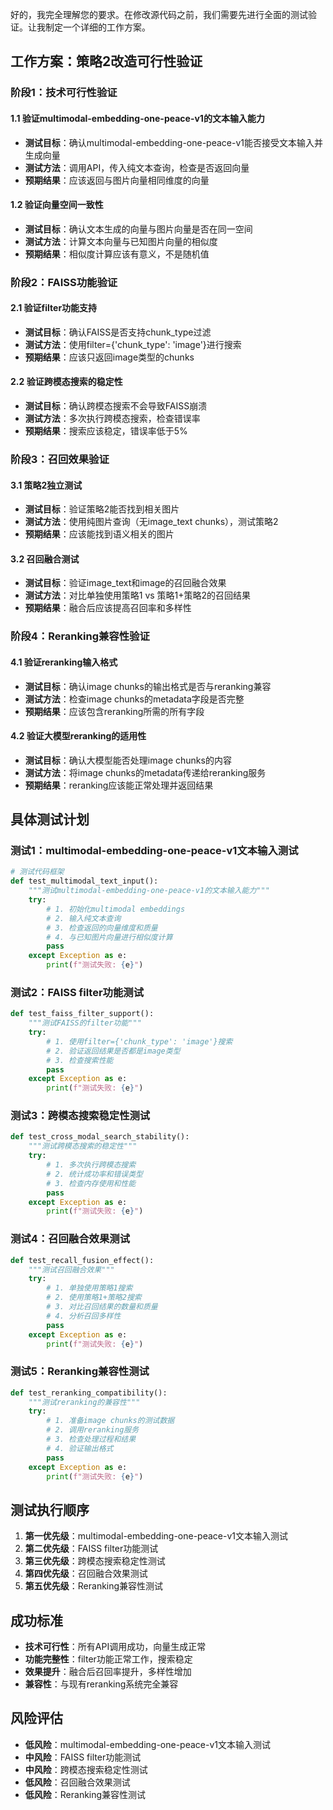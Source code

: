 好的，我完全理解您的要求。在修改源代码之前，我们需要先进行全面的测试验证。让我制定一个详细的工作方案。

## **工作方案：策略2改造可行性验证**

### **阶段1：技术可行性验证**

#### **1.1 验证multimodal-embedding-one-peace-v1的文本输入能力**
- **测试目标**：确认multimodal-embedding-one-peace-v1能否接受文本输入并生成向量
- **测试方法**：调用API，传入纯文本查询，检查是否返回向量
- **预期结果**：应该返回与图片向量相同维度的向量

#### **1.2 验证向量空间一致性**
- **测试目标**：确认文本生成的向量与图片向量是否在同一空间
- **测试方法**：计算文本向量与已知图片向量的相似度
- **预期结果**：相似度计算应该有意义，不是随机值

### **阶段2：FAISS功能验证**

#### **2.1 验证filter功能支持**
- **测试目标**：确认FAISS是否支持chunk_type过滤
- **测试方法**：使用filter={'chunk_type': 'image'}进行搜索
- **预期结果**：应该只返回image类型的chunks

#### **2.2 验证跨模态搜索的稳定性**
- **测试目标**：确认跨模态搜索不会导致FAISS崩溃
- **测试方法**：多次执行跨模态搜索，检查错误率
- **预期结果**：搜索应该稳定，错误率低于5%

### **阶段3：召回效果验证**

#### **3.1 策略2独立测试**
- **测试目标**：验证策略2能否找到相关图片
- **测试方法**：使用纯图片查询（无image_text chunks），测试策略2
- **预期结果**：应该能找到语义相关的图片

#### **3.2 召回融合测试**
- **测试目标**：验证image_text和image的召回融合效果
- **测试方法**：对比单独使用策略1 vs 策略1+策略2的召回结果
- **预期结果**：融合后应该提高召回率和多样性

### **阶段4：Reranking兼容性验证**

#### **4.1 验证reranking输入格式**
- **测试目标**：确认image chunks的输出格式是否与reranking兼容
- **测试方法**：检查image chunks的metadata字段是否完整
- **预期结果**：应该包含reranking所需的所有字段

#### **4.2 验证大模型reranking的适用性**
- **测试目标**：确认大模型能否处理image chunks的内容
- **测试方法**：将image chunks的metadata传递给reranking服务
- **预期结果**：reranking应该能正常处理并返回结果

## **具体测试计划**

### **测试1：multimodal-embedding-one-peace-v1文本输入测试**
```python
# 测试代码框架
def test_multimodal_text_input():
    """测试multimodal-embedding-one-peace-v1的文本输入能力"""
    try:
        # 1. 初始化multimodal embeddings
        # 2. 输入纯文本查询
        # 3. 检查返回的向量维度和质量
        # 4. 与已知图片向量进行相似度计算
        pass
    except Exception as e:
        print(f"测试失败: {e}")
```

### **测试2：FAISS filter功能测试**
```python
def test_faiss_filter_support():
    """测试FAISS的filter功能"""
    try:
        # 1. 使用filter={'chunk_type': 'image'}搜索
        # 2. 验证返回结果是否都是image类型
        # 3. 检查搜索性能
        pass
    except Exception as e:
        print(f"测试失败: {e}")
```

### **测试3：跨模态搜索稳定性测试**
```python
def test_cross_modal_search_stability():
    """测试跨模态搜索的稳定性"""
    try:
        # 1. 多次执行跨模态搜索
        # 2. 统计成功率和错误类型
        # 3. 检查内存使用和性能
        pass
    except Exception as e:
        print(f"测试失败: {e}")
```

### **测试4：召回融合效果测试**
```python
def test_recall_fusion_effect():
    """测试召回融合效果"""
    try:
        # 1. 单独使用策略1搜索
        # 2. 使用策略1+策略2搜索
        # 3. 对比召回结果的数量和质量
        # 4. 分析召回多样性
        pass
    except Exception as e:
        print(f"测试失败: {e}")
```

### **测试5：Reranking兼容性测试**
```python
def test_reranking_compatibility():
    """测试reranking的兼容性"""
    try:
        # 1. 准备image chunks的测试数据
        # 2. 调用reranking服务
        # 3. 检查处理过程和结果
        # 4. 验证输出格式
        pass
    except Exception as e:
        print(f"测试失败: {e}")
```

## **测试执行顺序**

1. **第一优先级**：multimodal-embedding-one-peace-v1文本输入测试
2. **第二优先级**：FAISS filter功能测试
3. **第三优先级**：跨模态搜索稳定性测试
4. **第四优先级**：召回融合效果测试
5. **第五优先级**：Reranking兼容性测试

## **成功标准**

- **技术可行性**：所有API调用成功，向量生成正常
- **功能完整性**：filter功能正常工作，搜索稳定
- **效果提升**：融合后召回率提升，多样性增加
- **兼容性**：与现有reranking系统完全兼容

## **风险评估**

- **低风险**：multimodal-embedding-one-peace-v1文本输入测试
- **中风险**：FAISS filter功能测试
- **中风险**：跨模态搜索稳定性测试
- **低风险**：召回融合效果测试
- **低风险**：Reranking兼容性测试

